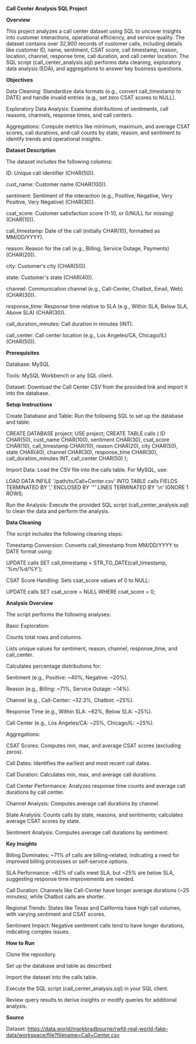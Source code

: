 **Call Center Analysis SQL Project**

**Overview**

This project analyzes a call center dataset using SQL to uncover insights into customer interactions, operational efficiency, and service quality. The dataset contains over 32,900 records of customer calls, including details like customer ID, name, sentiment, CSAT score, call timestamp, reason, location, channel, response time, call duration, and call center location. The SQL script (call_center_analysis.sql) performs data cleaning, exploratory data analysis (EDA), and aggregations to answer key business questions.

**Objectives**





Data Cleaning: Standardize data formats (e.g., convert call_timestamp to DATE) and handle invalid entries (e.g., set zero CSAT scores to NULL).



Exploratory Data Analysis: Examine distributions of sentiments, call reasons, channels, response times, and call centers.



Aggregations: Compute metrics like minimum, maximum, and average CSAT scores, call durations, and call counts by state, reason, and sentiment to identify trends and operational insights.

**Dataset Description**

The dataset includes the following columns:





ID: Unique call identifier (CHAR(50)).



cust_name: Customer name (CHAR(100)).



sentiment: Sentiment of the interaction (e.g., Positive, Negative, Very Positive, Very Negative) (CHAR(30)).



csat_score: Customer satisfaction score (1-10, or 0/NULL for missing) (CHAR(10)).



call_timestamp: Date of the call (initially CHAR(10), formatted as MM/DD/YYYY).



reason: Reason for the call (e.g., Billing, Service Outage, Payments) (CHAR(20)).



city: Customer's city (CHAR(50)).



state: Customer's state (CHAR(40)).



channel: Communication channel (e.g., Call-Center, Chatbot, Email, Web) (CHAR(30)).



response_time: Response time relative to SLA (e.g., Within SLA, Below SLA, Above SLA) (CHAR(30)).



call_duration_minutes: Call duration in minutes (INT).



call_center: Call center location (e.g., Los Angeles/CA, Chicago/IL) (CHAR(50)).

**Prerequisites**





Database: MySQL



Tools: MySQL Workbench or any SQL client.



Dataset: Download the Call Center CSV from the provided link and import it into the database.

**Setup Instructions**





Create Database and Table: Run the following SQL to set up the database and table:

CREATE DATABASE project;
USE project;
CREATE TABLE calls (
    ID CHAR(50),
    cust_name CHAR(100),
    sentiment CHAR(30),
    csat_score CHAR(10),
    call_timestamp CHAR(10),
    reason CHAR(20),
    city CHAR(50),
    state CHAR(40),
    channel CHAR(30),
    response_time CHAR(30),
    call_duration_minutes INT,
    call_center CHAR(50)
);



Import Data: Load the CSV file into the calls table. For MySQL, use:

LOAD DATA INFILE '/path/to/Call+Center.csv'
INTO TABLE calls
FIELDS TERMINATED BY ','
ENCLOSED BY '"'
LINES TERMINATED BY '\n'
IGNORE 1 ROWS;



Run the Analysis: Execute the provided SQL script (call_center_analysis.sql) to clean the data and perform the analysis.

**Data Cleaning**

The script includes the following cleaning steps:





Timestamp Conversion: Converts call_timestamp from MM/DD/YYYY to DATE format using:

UPDATE calls SET call_timestamp = STR_TO_DATE(call_timestamp, '%m/%d/%Y');



CSAT Score Handling: Sets csat_score values of 0 to NULL:

UPDATE calls SET csat_score = NULL WHERE csat_score = 0;

**Analysis Overview**

The script performs the following analyses:





Basic Exploration:





Counts total rows and columns.



Lists unique values for sentiment, reason, channel, response_time, and call_center.



Calculates percentage distributions for:





Sentiment (e.g., Positive: ~40%, Negative: ~20%).



Reason (e.g., Billing: ~71%, Service Outage: ~14%).



Channel (e.g., Call-Center: ~32.3%, Chatbot: ~25%).



Response Time (e.g., Within SLA: ~62%, Below SLA: ~25%).



Call Center (e.g., Los Angeles/CA: ~25%, Chicago/IL: ~25%).



Aggregations:





CSAT Scores: Computes min, max, and average CSAT scores (excluding zeros).



Call Dates: Identifies the earliest and most recent call dates.



Call Duration: Calculates min, max, and average call durations.



Call Center Performance: Analyzes response time counts and average call durations by call center.



Channel Analysis: Computes average call durations by channel.



State Analysis: Counts calls by state, reasons, and sentiments; calculates average CSAT scores by state.



Sentiment Analysis: Computes average call durations by sentiment.

**Key Insights**





Billing Dominates: ~71% of calls are billing-related, indicating a need for improved billing processes or self-service options.



SLA Performance: ~62% of calls meet SLA, but ~25% are below SLA, suggesting response time improvements are needed.



Call Duration: Channels like Call-Center have longer average durations (~25 minutes), while Chatbot calls are shorter.



Regional Trends: States like Texas and California have high call volumes, with varying sentiment and CSAT scores.



Sentiment Impact: Negative sentiment calls tend to have longer durations, indicating complex issues.

**How to Run**





Clone the repository.



Set up the database and table as described.



Import the dataset into the calls table.



Execute the SQL script (call_center_analysis.sql) in your SQL client.



Review query results to derive insights or modify queries for additional analysis.



**Source**





Dataset: https://data.world/markbradbourne/rwfd-real-world-fake-data/workspace/file?filename=Call+Center.csv
